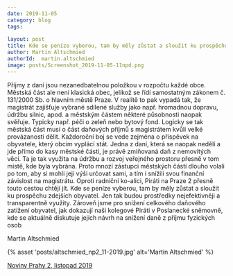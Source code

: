 ```yaml
---
date: 2019-11-05
category: blog
tags:
    
layout: post
title: Kde se peníze vyberou, tam by měly zůstat a sloužit ku prospěchu obyvatel
author: Martin Altschmied
authorId:  martin.altschmied
image: posts/Screenshot_2019-11-05-11npd.png
---
```


Příjmy z daní jsou nezanedbatelnou položkou v rozpočtu každé obce. Městská část ale není klasická  obec, jelikož se řídí samostatným zákonem č. 131/2000 Sb. o hlavním městě Praze. V realitě to pak vypadá tak, že magistrát zajišťuje vybrané sdílené služby jako např. hromadnou dopravu, údržbu silnic, apod. a  městským  částem  některé  působnosti naopak svěřuje. Typicky např. péči o zeleň nebo  bytový  fond.  Logicky  se  tak  městská  část  musí  o  část  daňových  příjmů  s  magistrátem  kvůli  velké  provázanosti  dělit. Každoroční boj se vede zejména  o  příspěvek  na  obyvatele, který obcím   vyplácí stát. Jedna z daní, která se naopak nedělí a jde přímo do kasy městské části, je právě  zmiňovaná  daň  z  nemovitých věcí. Ta   je   tak   využita na údržbu a rozvoj veřejného prostoru  přesně  v  tom  místě,  kde byla vybrána. Proto mnozí   zástupci městských částí dlouho volali po  tom,  aby  si  mohli  její  výši  určovat  sami, a  tím  i  snížili  svou finanční závislost na magistrátu. Oproti  radniční  ko-alici,  Piráti  na Praze  2  přesně  touto  cestou  chtějí  jít.  Kde se peníze vyberou, tam by měly zůstat a sloužit ku prospěchu zdejších obyvatel. Jen tak budou prostředky nejefektivněji a transparentně využity. Zároveň  jsme  pro  snížení  celkového   daňového   zatížení   obyvatel,  jak  dokazují naši  kolegové Piráti v Poslanecké sněmovně,  kde  se  aktuálně  diskutuje jejich návrh na snížení  daně  z  příjmu  fyzických osob

Martin Altschmied

{% asset 'posts/altschmied_np2_11-2019.jpg' alt='Martin Altschmied' %}

[Noviny Prahy 2, listopad 2019](http://praha2.cz/file/IUu1/11npd-c.pdf)
